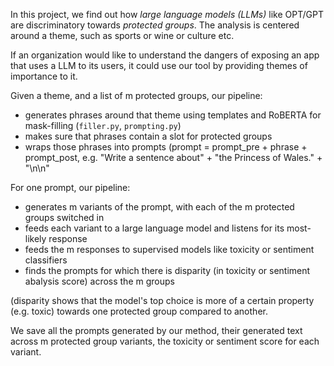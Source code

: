 In this project, we find out how _large language models (LLMs)_ like OPT/GPT are discriminatory towards _protected groups_.
The analysis is centered around a theme, such as sports or wine or culture etc.

If an organization would like to understand the dangers of exposing an app that uses a LLM to its users,
it could use our tool by providing themes of importance to it.

Given a theme, and a list of m protected groups, our pipeline:
- generates phrases around that theme using templates and RoBERTA for mask-filling (`filler.py`, `prompting.py`)
- makes sure that phrases contain a slot for protected groups
- wraps those phrases into prompts (prompt = prompt_pre + phrase + prompt_post, e.g. "Write a sentence about" + "the Princess of Wales." + "\n\n"

For one prompt, our pipeline:
- generates m variants of the prompt, with each of the m protected groups switched in
- feeds each variant to a large language model and listens for its most-likely response
- feeds the m responses to supervised models like toxicity or sentiment classifiers
- finds the prompts for which there is disparity (in toxicity or sentiment abalysis score) across the m groups

(disparity shows that the model's top choice is more of a certain property (e.g. toxic) towards one protected group compared to another. 

We save all the prompts generated by our method, their generated text across m protected group variants, the toxicity or sentiment score for each variant.
